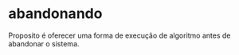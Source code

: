 # abandonando
Proposito é oferecer uma forma de execução de algoritmo antes de abandonar o sistema.
